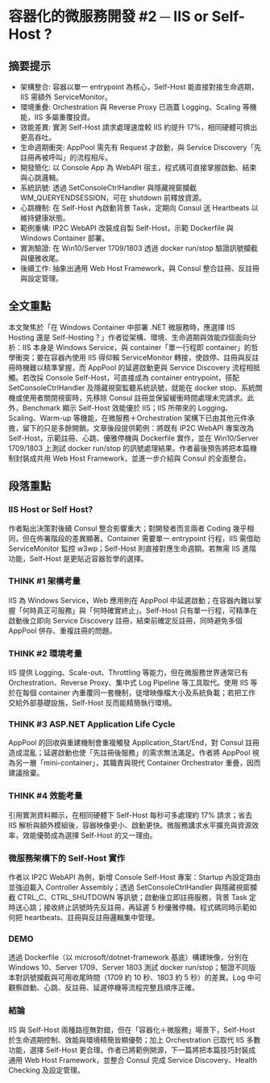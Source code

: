 # 容器化的微服務開發 #2 ─ IIS or Self-Host ?

## 摘要提示
- 架構整合: 容器以單一 entrypoint 為核心，Self-Host 能直接對接生命週期，IIS 需額外 ServiceMonitor。
- 環境重疊: Orchestration 與 Reverse Proxy 已涵蓋 Logging、Scaling 等機能，IIS 多屬重覆投資。
- 效能差異: 實測 Self-Host 請求處理速度較 IIS 約提升 17%，相同硬體可擠出更高吞吐。
- 生命週期衝突: AppPool 需先有 Request 才啟動，與 Service Discovery「先註冊再被呼叫」的流程相斥。
- 開發簡化: 以 Console App 為 WebAPI 宿主，程式碼可直接掌握啟動、結束與心跳邏輯。
- 系統訊號: 透過 SetConsoleCtrlHandler 與隱藏視窗攔截 WM_QUERYENDSESSION，可在 shutdown 前釋放資源。
- 心跳機制: 在 Self-Host 內啟動背景 Task，定期向 Consul 送 Heartbeats 以維持健康狀態。
- 範例重構: IP2C WebAPI 改裝成自製 Self-Host，示範 Dockerfile 與 Windows Container 部署。
- 實測驗證: 在 Win10/Server 1709/1803 透過 docker run/stop 驗證訊號攔截與優雅收尾。
- 後續工作: 抽象出通用 Web Host Framework，與 Consul 整合註冊、反註冊與設定管理。

## 全文重點
本文聚焦於「在 Windows Container 中部署 .NET 微服務時，應選擇 IIS Hosting 還是 Self-Hosting？」作者從架構、環境、生命週期與效能四個面向分析：IIS 本身是 Windows Service，與 container「單一行程即 container」的哲學衝突；要在容器內使用 IIS 得仰賴 ServiceMonitor 轉接，使啟停、註冊與反註冊時機難以精準掌握，而 AppPool 的延遲啟動更與 Service Discovery 流程相抵觸。若改採 Console Self-Host，可直接成為 container entrypoint，搭配 SetConsoleCtrlHandler 及隱藏視窗監聽系統訊號，就能在 docker stop、系統關機或使用者關閉視窗時，先移除 Consul 註冊並保留緩衝時間處理未完請求。此外，Benchmark 顯示 Self-Host 效能優於 IIS；IIS 所帶來的 Logging、Scaling、Warm-up 等機能，在微服務＋Orchestration 架構下已由其他元件承擔，留下的只是多餘開銷。文章後段提供範例：將既有 IP2C WebAPI 專案改為 Self-Host，示範註冊、心跳、優雅停機與 Dockerfile 實作，並在 Win10/Server 1709/1803 上測試 docker run/stop 的訊號處理結果。作者最後預告將把本篇機制封裝成共用 Web Host Framework，並進一步介紹與 Consul 的全面整合。

## 段落重點
### IIS Host or Self Host?
作者點出決策對後續 Consul 整合影響重大；對開發者而言兩者 Coding 幾乎相同，但在佈署階段的差異顯著。Container 需要單一 entrypoint 行程，IIS 需借助 ServiceMonitor 監控 w3wp；Self-Host 則直接對應生命週期。若無需 IIS 進階功能，Self-Host 是更貼近容器哲學的選擇。

### THINK #1 架構考量
IIS 為 Windows Service，Web 應用則在 AppPool 中延遲啟動；在容器內難以掌握「何時真正可服務」與「何時確實終止」。Self-Host 只有單一行程，可精準在啟動後立即向 Service Discovery 註冊，結束前確定反註冊，同時避免多個 AppPool 併存、重複註冊的問題。

### THINK #2 環境考量
IIS 提供 Logging、Scale-out、Throttling 等能力，但在微服務世界通常已有 Orchestration、Reverse Proxy、集中式 Log Pipeline 等工具取代。使用 IIS 等於在每個 container 內重覆同一套機制，徒增映像檔大小及系統負載；若把工作交給外部基礎設施，Self-Host 反而能精簡執行環境。

### THINK #3 ASP.NET Application Life Cycle
AppPool 的回收與重建機制會重複觸發 Application_Start/End，對 Consul 註冊造成混亂；延遲啟動也使「先註冊後服務」的需求無法滿足。作者將 AppPool 視為另一層「mini-container」，其職責與現代 Container Orchestrator 重疊，因而建議捨棄。

### THINK #4 效能考量
引用實測資料顯示，在相同硬體下 Self-Host 每秒可多處理約 17% 請求；省去 IIS 解析與額外模組後，容器映像更小、啟動更快。微服務講求水平擴充與資源效率，效能優勢成為選擇 Self-Host 的又一理由。

### 微服務架構下的 Self-Host 實作
作者以 IP2C WebAPI 為例，新增 Console Self-Host 專案：Startup 內設定路由並強迫載入 Controller Assembly；透過 SetConsoleCtrlHandler 與隱藏視窗攔截 CTRL_C、CTRL_SHUTDOWN 等訊號；啟動後立即註冊服務，背景 Task 定時送心跳；接收終止訊號時先反註冊，再延遲 5 秒優雅停機。程式碼同時示範如何把 heartbeats、註冊與反註冊邏輯集中管理。

### DEMO
透過 Dockerfile（以 microsoft/dotnet-framework 基底）構建映像，分別在 Windows 10、Server 1709、Server 1803 測試 docker run/stop；驗證不同版本對訊號攔截與可用收尾時間（1709 約 10 秒、1803 約 5 秒）的差異。Log 中可觀察啟動、心跳、反註冊、延遲停機等流程完整且順序正確。

### 結論
IIS 與 Self-Host 兩種路徑無對錯，但在「容器化＋微服務」場景下，Self-Host 於生命週期控制、效能與環境精簡皆顯優勢；加上 Orchestration 已取代 IIS 多數功能，選擇 Self-Host 更合理。作者已將範例開源，下一篇將把本篇技巧封裝成通用 Web Host Framework，並整合 Consul 完成 Service Discovery、Health Checking 及設定管理。